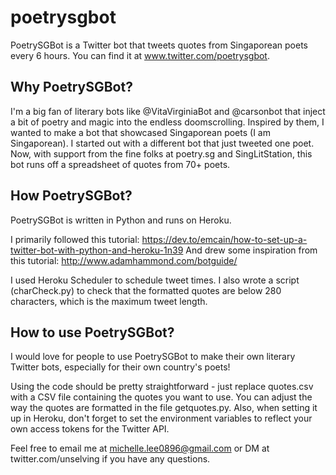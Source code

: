 # poetrysgbot

PoetrySGBot is a Twitter bot that tweets quotes from Singaporean poets every 6 hours. You can find it at www.twitter.com/poetrysgbot.

## Why PoetrySGBot?

I'm a big fan of literary bots like @VitaVirginiaBot and @carsonbot that inject a bit of poetry and magic into the endless doomscrolling. Inspired by them, I wanted to make a bot that showcased Singaporean poets (I am Singaporean). I started out with a different bot that just tweeted one poet. Now, with support from the fine folks at poetry.sg and SingLitStation, this bot runs off a spreadsheet of quotes from 70+ poets.

## How PoetrySGBot?

PoetrySGBot is written in Python and runs on Heroku.

I primarily followed this tutorial: https://dev.to/emcain/how-to-set-up-a-twitter-bot-with-python-and-heroku-1n39
And drew some inspiration from this tutorial: http://www.adamhammond.com/botguide/

I used Heroku Scheduler to schedule tweet times. I also wrote a script (charCheck.py) to check that the formatted quotes are below 280 characters, which is the maximum tweet length.

## How to use PoetrySGBot?

I would love for people to use PoetrySGBot to make their own literary Twitter bots, especially for their own country's poets!

Using the code should be pretty straightforward - just replace quotes.csv with a CSV file containing the quotes you want to use. You can adjust the way the quotes are formatted in the file getquotes.py. Also, when setting it up in Heroku, don't forget to set the environment variables to reflect your own access tokens for the Twitter API.

Feel free to email me at michelle.lee0896@gmail.com or DM at twitter.com/unselving if you have any questions.
